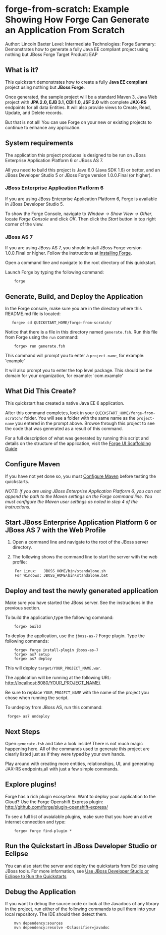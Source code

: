forge-from-scratch: Example Showing How Forge Can Generate an Application From Scratch
======================================================================================
Author: Lincoln Baxter
Level: Intermediate
Technologies: Forge
Summary: Demonstrates how to generate a fully Java EE compliant project using nothing but JBoss Forge
Target Product: EAP

What is it?
-----------

This quickstart demonstrates how to create a fully **Java EE compliant** project using nothing but  **JBoss Forge**. 

Once generated, the sample project will be a standard Maven 3, Java Web project with **JPA 2.0, EJB 3.1, CDI 1.0, JSF 2.0** with complete **JAX-RS** endpoints for all data Entities. It will also provide views to Create, Read, Update, and Delete records.

But that is not all! You can use Forge on your new or existing projects to continue to enhance any application.

System requirements
-------------------

The application this project produces is designed to be run on JBoss Enterprise Application Platform 6 or JBoss AS 7.

All you need to build this project is Java 6.0 (Java SDK 1.6) or better, and an JBoss Developer Studio 5 or JBoss Forge version 1.0.0.Final (or higher).

### JBoss Enterprise Application Platform 6

If you are using JBoss Enterprise Application Platform 6, Forge is available in JBoss Developer Studio 5. 

To show the Forge Console, navigate to _Window -> Show View -> Other_, locate _Forge Console_ and click _OK_. Then click the _Start_ button in top right corner of the view.

### JBoss AS 7

If you are using JBoss AS 7, you should install JBoss Forge version 1.0.0.Final or higher. Follow the instructions at [Installing Forge](https://docs.jboss.org/author/display/FORGE/Installation).

Open a command line and navigate to the root directory of this quickstart. 

Launch Forge by typing the following command:

        forge
 
 

Generate, Build, and Deploy the Application
-------------------------

In the Forge console, make sure you are in the directory where this README.md file is located:

       forge> cd QUICKSTART_HOME/forge-from-scratch/

Notice that there is a file in this directory named `generate.fsh`. Run this file from Forge using the `run` command:

        forge> run generate.fsh

This command will prompt you to enter a `project-name`, for example: 'example'

It will also prompt you to enter the top level package. This should be the domain for your organization, for example: 'com.example'


What Did This Create?
-------------------
This quickstart has created a native Java EE 6 application. 

After this command completes, look in your `QUICKSTART_HOME/forge-from-scratch/` folder. You will see a folder with the same name as the `project-name` you entered in the prompt above. Browse through this project to see the code that was generated as a result of this command. 

For a full description of what was generated by running this script and details on the structure of the application, visit the [Forge UI Scaffolding Guide](https://docs.jboss.org/author/display/FORGE/UI+Scaffolding)


Configure Maven 
-------------

If you have not yet done so, you must [Configure Maven](../README.md#mavenconfiguration) before testing the quickstarts. 

_NOTE: If you are using JBoss Enterprise Application Platform 6, you can not append the path to the Maven settings on the Forge command line. You must configure the Maven user settings as noted in step 4 of the instructions._


Start JBoss Enterprise Application Platform 6 or JBoss AS 7 with the Web Profile
-------------------------

1. Open a command line and navigate to the root of the JBoss server directory.
2. The following shows the command line to start the server with the web profile:

        For Linux:   JBOSS_HOME/bin/standalone.sh
        For Windows: JBOSS_HOME\bin\standalone.bat


Deploy and test the newly generated application
---------------------------

Make sure you have started the JBoss server. See the instructions in the previous section.

To build the application,type the following command:

        forge> build

To deploy the application, use the `jboss-as-7` Forge plugin. Type the following commands:

        forge> forge install-plugin jboss-as-7
        forge> as7 setup
        forge> as7 deploy

This will deploy `target/YOUR_PROJECT_NAME.war`.
  
The application will be running at the following URL: <http://localhost:8080/YOUR_PROJECT_NAME/>.

Be sure to replace `YOUR_PROJECT_NAME` with the name of the project you chose when running the script.

To undeploy from JBoss AS, run this command:

     forge> as7 undeploy

 
Next Steps
-------

Open `generate.fsh` and take a look inside! There is not much magic happening here. All of the commands used to generate this project are clearly listed just as if they were typed by your own hands.

Play around with creating more entities, relationships, UI, and generating JAX-RS endpoints,all with just a few simple commands.


Explore plugins! 
----------------

Forge has a rich plugin ecosystem. Want to deploy your application to the Cloud? Use the Forge Openshift Express plugin: http://github.com/forge/plugin-openshift-express/

To see a full list of avaialable plugins, make sure that you have an active internet connection and type:

        forge> forge find-plugin *


Run the Quickstart in JBoss Developer Studio or Eclipse
-------------------------------------

You can also start the server and deploy the quickstarts from Eclipse using JBoss tools. For more information, see [Use JBoss Developer Studio or Eclipse to Run the Quickstarts](../README.md#useeclipse) 


Debug the Application
------------------------------------

If you want to debug the source code or look at the Javadocs of any library in the project, run either of the following commands to pull them into your local repository. The IDE should then detect them.

        mvn dependency:sources
        mvn dependency:resolve -Dclassifier=javadoc
